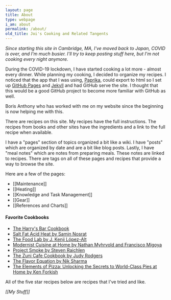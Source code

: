 ```yaml
---
layout: page
title: About
type: webpage
i_am: about
permalink: /about/
old_title: Joi's Cooking and Related Tangents
---
```

_Since starting this site in Cambridge, MA, I've moved back to Japan, COVID is over, and I'm much busier. I'll try to keep posting stuff here, but I'm not cooking every night anymore._

During the COVID-19 lockdown, I have started cooking a lot more - almost every dinner. While planning my cooking, I decided to organize my recipes. I noticed that the app that I was using, [Paprika](https://www.paprikaapp.com/), could export to html so I set up [GitHub Pages](https://pages.github.com/) and [Jekyll](https://jekyllrb.com/) and had GitHub serve the site. I thought that this would be a good GitHub project to become more familiar with GitHub as well.

Boris Anthony who has worked with me on my website since the beginning is now helping me with this.

There are recipes on this site. My recipes have the full instructions. The recipes from books and other sites have the ingredients and a link to the full recipe when available.

I have a "pages" section of topics organized a bit like a wiki. I have "posts" which are organized by date and are a bit like blog posts. Lastly, I have "meal notes" which are notes from preparing meals. These notes are linked to recipes. There are tags on all of these pages and recipes that provide a way to browse the site.

Here are a few of the pages:

* [[Maintenance]]
* [[Heating]]
* [[Knowledge and Task Management]]
* [[Gear]]
* [[References and Charts]]

#### Favorite Cookbooks

- [The Harry's Bar Cookbook](https://www.amazon.com/Harrys-Bar-Cookbook-Reminiscences-World-Famous/dp/0553070304/)
- [Salt Fat Acid Heat by Samin Nosrat](https://www.saltfatacidheat.com/)
- [The Food Lab by J. Kenji López-Alt](http://www.kenjilopezalt.com/)
- [Modernist Cuisine at Home by Nathan Myhrvold and Francisco Migoya](https://modernistcuisine.com/books/modernist-cuisine-at-home/)
- [Project Smoke by Steven Raichlen](https://www.stevenraichlen.com/programs/project-smoke/)
- [The Zuni Cafe Cookbook by Judy Rodgers](https://wwnorton.com/books/The-Zuni-Cafe-Cookbook/)
- [The Flavor Equation by Nik Sharma](https://www.amazon.com/gp/product/1452182698/)
- [The Elements of Pizza: Unlocking the Secrets to World-Class Pies at Home by Ken Forkish](https://www.amazon.com/Elements-Pizza-Unlocking-Secrets-World-Class/dp/160774838X/)

All of the five star recipes below are recipes that I've tried and like.

*[[My Stuff]]*